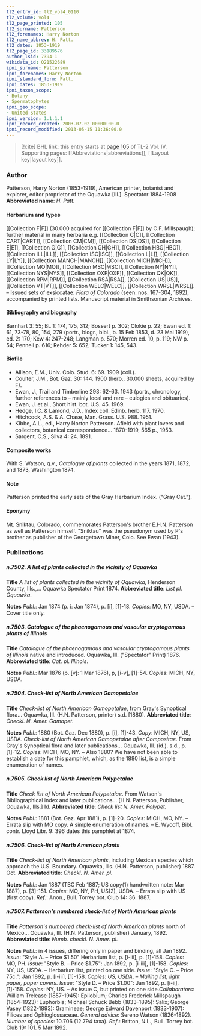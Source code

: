 ```yaml
---
tl2_entry_id: tl2_vol4_0110
tl2_volume: vol4
tl2_page_printed: 105
tl2_surname: Patterson
tl2_forenames: Harry Norton
tl2_name_abbrev: H. Patt.
tl2_dates: 1853-1919
tl2_page_id: 33189576
author_lsid: 7394-1
wikidata_id: Q21522689
ipni_surname: Patterson
ipni_forenames: Harry Norton
ipni_standard_form: Patt.
ipni_dates: 1853-1919
ipni_taxon_scope: 
- Botany
- Spermatophytes
ipni_geo_scope: 
- United States
ipni_version: 1.1.1.1
ipni_record_created: 2003-07-02 00:00:00.0
ipni_record_modified: 2013-05-15 11:36:00.0
---
```



> [!cite] BHL link: this entry starts at [page 105](https://www.biodiversitylibrary.org/page/33189576) of TL-2 Vol. IV.
> Supporting pages: [[Abbreviations|abbreviations]], [[Layout key|layout key]].

### Author

Patterson, Harry Norton (1853-1919), American printer, botanist and explorer, editor proprietor of the Oquawka \[Ill.\]. Spectator 1884-1908 
**Abbreviated name**: *H. Patt.*

#### Herbarium and types

[[Collection F|F]] (30.000 acquired for [[Collection F|F]] by C.F. Millspaugh); further material in many herbaria e.g. [[Collection C|C]], [[Collection CART|CART]], [[Collection CM|CM]], [[Collection DS|DS]], [[Collection E|E]], [[Collection G|G]], [[Collection GH|GH]], [[Collection HBG|HBG]], [[Collection ILL|ILL]], [[Collection ISC|ISC]], [[Collection L|L]], [[Collection LY|LY]], [[Collection MANCH|MANCH]], [[Collection MICH|MICH]], [[Collection MO|MO]], [[Collection MSC|MSC]], [[Collection NY|NY]], [[Collection NYS|NYS]], [[Collection OXF|OXF]], [[Collection QK|QK]], [[Collection RPM|RPM]], [[Collection RSA|RSA]], [[Collection US|US]], [[Collection VT|VT]], [[Collection WELC|WELC]], [[Collection WRSL|WRSL]]. – Issued sets of exsiccatae: *Flora of Colorado* (seen: nos. 167-304, 1892), accompanied by printed lists. Manuscript material in Smithsonian Archives.

#### Bibliography and biography

Barnhart 3: 55; BL 1: 174, 175, 312; Bossert p. 302; Clokie p. 22; Ewan ed. 1: 61, 73-78, 80, 154, 279 (portr., biogr., bibl., b. 15 Feb 1853, d. 23 Mai 1919), ed. 2: 170; Kew 4: 247-248; Langman p. 570; Morren ed. 10, p. 119; NW p. 54; Pennell p. 616; Rehder 5: 652; Tucker 1: 145, 543.

#### Biofile

- Allison, E.M., Univ. Colo. Stud. 6: 69. 1909 (coll.).
- Coulter, J.M., Bot. Gaz. 30: 144. 1900 (herb., 30.000 sheets, acquired by F).
- Ewan, J., Trail and Timberline 293: 62-63. 1943 (portr., chronology, further references to – mainly local and rare – eulogies and obituaries).
- Ewan, J. et al., Short hist. bot. U.S. 45. 1969.
- Hedge, I.C. & Lamond, J.D., Index coll. Edinb. herb. 117. 1970.
- Hitchcock, A.S. & A. Chase, Man. Grass. U.S. 988. 1951.
- Kibbe, A.L., ed., Harry Norton Patterson. Afield with plant lovers and collectors, botanical correspondence... 1870-1919, 565 p., 1953.
- Sargent, C.S., Silva 4: 24. 1891.

#### Composite works

With S. Watson, q.v., *Catalogue of plants* collected in the years 1871, 1872, and 1873, Washington 1874.

#### Note

Patterson printed the early sets of the Gray Herbarium Index. ("Gray Cat.").

#### Eponymy

Mt. Sniktau, Colorado, commemorates Patterson's brother E.H.N. Patterson as well as Patterson himself. "Sniktau" was the pseudonym used by P's brother as publisher of the Georgetown Miner, Colo. See Ewan (1943).

### Publications

##### n.7502. A list of plants collected in the vicinity of Oquawka

**Title**
*A list of plants collected in the vicinity of Oquawka*, Henderson County, Ills.,... Oquawka Spectator Print 1874.
**Abbreviated title**: *List pl. Oquawka*.

**Notes**
*Publ*.: Jan 1874 (p. i: Jan 1874), p. \[i\], \[1\]-18. *Copies*: MO, NY, USDA. – Cover title only.

##### n.7503. Catalogue of the phaenogamous and vascular cryptogamous plants of Illinois

**Title**
*Catalogue of the phaenogamous and vascular cryptogamous plants of Illinois* native and introduced. Oquawka, Ill. ("Spectator" Print) 1876.
**Abbreviated title**: *Cat. pl. Illinois*.

**Notes**
*Publ*.: Mar 1876 (p. \[v\]: 1 Mar 1876), p, \[i-v\], \[1\]-54. *Copies*: MICH, NY, USDA.

##### n.7504. Check-list of North American Gamopetalae

**Title**
*Check-list of North American Gamopetalae*, from Gray's Synoptical flora... Oquawka, Ill. (H.N. Patterson, printer) s.d. \[1880\].
**Abbreviated title**: *Checkl. N. Amer. Gamopet.*

**Notes**
*Publ*.: 1880 (Bot. Gaz. Dec 1880), p. \[i\], \[1\]-43. *Copy*: MICH, NY, US, USDA. *Check-list of North American Gamopetalae after Compositae*. From Gray's Synoptical flora and later publications... Oquawka, Ill. (id.). s.d., p. \[1\]-12. *Copies*: MICH, MO, NY. – Also 1880? We have not been able to establish a date for this pamphlet, which, as the 1880 list, is a simple enumeration of names.

##### n.7505. Check list of North American Polypetalae

**Title**
*Check list of North American Polypetalae*. From Watson's Bibliographical index and later publications... \[H.N. Patterson, Publisher, Oquawka, Ills.\] Id.
**Abbreviated title**: *Check list N. Amer. Polypet.*

**Notes**
*Publ*.: 1881 (Bot. Gaz. Apr 1881), p. \[1\]-20. *Copies*: MICH, MO, NY. – Errata slip with MO copy. A simple enumeration of names. – E. Wycoff, Bibl. contr. Lloyd Libr. 9: 396 dates this pamphlet at 1874.

##### n.7506. Check-list of North American plants

**Title**
*Check-list of North American plants*, including Mexican species which approach the U.S. Boundary. Oquawka, Ills. (H.N. Patterson, publisher) 1887. Oct.
**Abbreviated title**: *Checkl. N. Amer. pl.*

**Notes**
*Publ*.: Jan 1887 (TBC Feb 1887; US copy(1) handwritten note: Mar 1887), p. \[3\]-151.
*Copies*: MO, NY, PH, US(2), USDA. – Errata slip with US (first copy).
*Ref*.: Anon., Bull. Torrey bot. Club 14: 36. 1887.

##### n.7507. Patterson's numbered check-list of North American plants

**Title**
*Patterson's numbered check-list of North American plants* north of Mexico... Oquawka, Ill. (H.N. Patterson, publisher) January, 1892.
**Abbreviated title**: *Numb. checkl. N. Amer. pl.*

**Notes**
*Publ*.: in 4 issues, differing only in paper and binding, all Jan 1892.
*Issue*: "Style A. – Price $1.50" Herbarium list, p. \[i-iii\], p. \[1\]-158. *Copies*: MO, PH.
*Issue*: "Style B. – Price $1.75": Jan 1892, p. \[i-iii\], \[1\]-158. *Copies*: NY, US, USDA. – Herbarium list, printed on one side.
*Issue*: "Style C. – Price 75c.": Jan 1892, p. \[i-iii\], \[1\]-158. *Copies*: *US, USDA*. – *Mailing list, light paper, paper covers.*
*Issue*: "Style D. – Price $1.00": Jan 1892, p. \[i-ii\], \[1\]-158. *Copies*: NY, US. – As issue C, but printed on one side.*Collaborators*: William Trelease (1857-1945): Epilobium; Charles Frederick Millspaugh (1854-1923): Euphorbia; Michael Schuck Bebb (1833-1895): Salix; George Vasey (1822-1893): Gramineae; George Edward Davenport (1833-1907): Filices and Ophioglossaceae.
*General advice*: Sereno Watson (1826-1892).
*Number of species*: 10.706 (12.794 taxa).
*Ref*.: Britton, N.L., Bull. Torrey bot. Club 19: 101. 5 Mar 1892.

